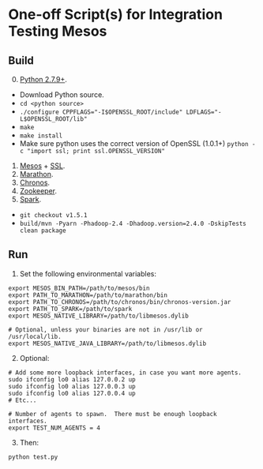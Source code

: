 # One-off Script(s) for Integration Testing Mesos

## Build
0. [Python 2.7.9+](https://www.python.org/downloads/).
  * Download Python source.
  * `cd <python source>`
  * `./configure CPPFLAGS="-I$OPENSSL_ROOT/include" LDFLAGS="-L$OPENSSL_ROOT/lib"`
  * `make`
  * `make install`
  * Make sure python uses the correct version of OpenSSL (1.0.1+)
    `python -c "import ssl; print ssl.OPENSSL_VERSION"`
1. [Mesos](http://mesos.apache.org/documentation/latest/getting-started/) + [SSL](http://mesos.apache.org/documentation/latest/mesos-ssl/).
2. [Marathon](http://mesosphere.github.io/marathon/docs/).
3. [Chronos](http://mesos.github.io/chronos/docs/).
4. [Zookeeper](https://zookeeper.apache.org/).
5. [Spark](http://spark.apache.org/docs/latest/building-spark.html).
  * `git checkout v1.5.1`
  * `build/mvn -Pyarn -Phadoop-2.4 -Dhadoop.version=2.4.0 -DskipTests clean package`

## Run
1. Set the following environmental variables:
  ```
  export MESOS_BIN_PATH=/path/to/mesos/bin
  export PATH_TO_MARATHON=/path/to/marathon/bin
  export PATH_TO_CHRONOS=/path/to/chronos/bin/chronos-version.jar
  export PATH_TO_SPARK=/path/to/spark
  export MESOS_NATIVE_LIBRARY=/path/to/libmesos.dylib

  # Optional, unless your binaries are not in /usr/lib or /usr/local/lib.
  export MESOS_NATIVE_JAVA_LIBRARY=/path/to/libmesos.dylib
  ```

2. Optional:
  ```
  # Add some more loopback interfaces, in case you want more agents.
  sudo ifconfig lo0 alias 127.0.0.2 up
  sudo ifconfig lo0 alias 127.0.0.3 up
  sudo ifconfig lo0 alias 127.0.0.4 up
  # Etc...

  # Number of agents to spawn.  There must be enough loopback interfaces.
  export TEST_NUM_AGENTS = 4
  ```

3. Then:
  ```
  python test.py
  ```